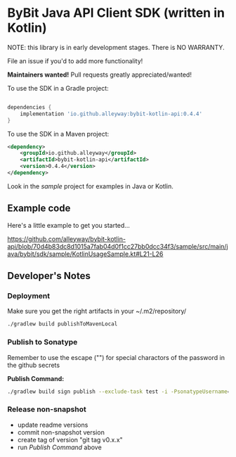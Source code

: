 # ByBit Java API Client SDK (written in Kotlin)

NOTE: this library is in early development stages. There is NO WARRANTY.

File an issue if you'd to add more functionality!

**Maintainers wanted!** Pull requests greatly appreciated/wanted!


To use the SDK in a Gradle project:

```groovy

dependencies {
    implementation 'io.github.alleyway:bybit-kotlin-api:0.4.4' 
}

```

To use the SDK in a Maven project:

```xml
<dependency>
    <groupId>io.github.alleyway</groupId>
    <artifactId>bybit-kotlin-api</artifactId>
    <version>0.4.4</version>
</dependency>

```


Look in the *sample* project for examples in Java or Kotlin.


## Example code

Here's a little example to get you started... 

https://github.com/alleyway/bybit-kotlin-api/blob/70d4b83dc8d1015a7fab04d0f1cc27bb0dcc34f3/sample/src/main/java/bybit/sdk/sample/KotlinUsageSample.kt#L21-L26

## Developer's Notes

### Deployment

Make sure you get the right artifacts in your ~/.m2/repository/

```bash
./gradlew build publishToMavenLocal
```


### Publish to Sonatype

Remember to use the escape ("\") for special charactors of the password in the github secrets

**Publish Command:**

```bash
./gradlew build sign publish --exclude-task test -i -PsonatypeUsername= -PsonatypePassword=
```

### Release non-snapshot
 - update readme versions
 - commit non-snapshot version
 - create tag of version "git tag v0.x.x"
 - run _Publish Command_ above

